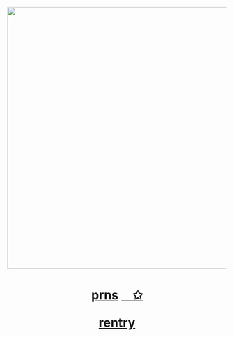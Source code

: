 <p align="center"><img src="https://i.imgur.com/tVnv3cx.png&=80" width="600">


<h1 align="center"></[prns](https://pronouns.cc/@kureomi)>

[prns](https://pronouns.cc/@kureomi) [ㅤ✩ ](https://retrospring.net/@goroplushie) 

[rentry](https://rentry.co/anti-thief)







ㅤㅤㅤㅤㅤㅤㅤㅤㅤㅤㅤㅤ
  



ㅤ
